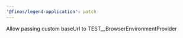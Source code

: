 ```yaml
---
'@finos/legend-application': patch
---
```


Allow passing custom baseUrl to TEST\_\_BrowserEnvironmentProvider

